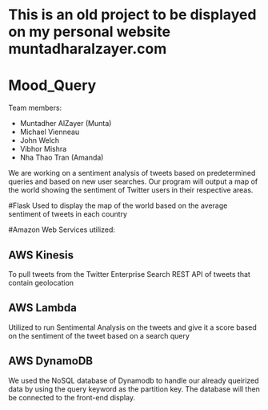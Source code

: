 # This is an old project to be displayed on my personal website muntadharalzayer.com


# Mood_Query

Team members:
- Muntadher AlZayer (Munta)
- Michael Vienneau
- John Welch
- Vibhor Mishra
- Nha Thao Tran (Amanda)

We are working on a sentiment analysis of tweets based on predetermined queries and based on new user searches. Our program will output a map of the world showing the sentiment of Twitter users in their respective areas. 

#Flask 
Used to display the map of the world based on the average sentiment of tweets in each country

#Amazon Web Services utilized:
## AWS Kinesis
To pull tweets from the Twitter Enterprise Search REST API of tweets that contain geolocation

## AWS Lambda
Utilized to run Sentimental Analysis on the tweets and give it a score based on the sentiment of the tweet based on a search query

## AWS DynamoDB
We used the NoSQL database of Dynamodb to handle our already queirized data by using the query keyword as the partition key. The database will then be connected to the front-end display. 
